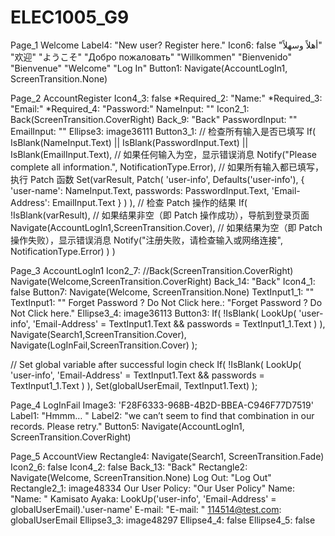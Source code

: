 # ELEC1005_G9

Page_1  Welcome
  Label4: "New user? Register here."
  Icon6: false
  "‎أهلاً وسهلاً"
  "欢迎"
  "ようこそ"
  "Добро пожаловать"
  "Willkommen"
  "Bienvenido"
  "Bienvenue"
  "Welcome"
  "Log In"
  Button1: Navigate(AccountLogIn1, ScreenTransition.None)


Page_2 AccountRegister
  Icon4_3: false
  *Required_2: "Name:"
  *Required_3: "Email:"
  *Required_4: "Password:"
  NameInput: ""
  Icon2_1: Back(ScreenTransition.CoverRight)
  Back_9: "Back"
  PasswordInput: ""
  EmailInput: ""
  Ellipse3: image36111
  Button3_1: 
  // 检查所有输入是否已填写
  If(
      IsBlank(NameInput.Text) || IsBlank(PasswordInput.Text) || IsBlank(EmailInput.Text),
      // 如果任何输入为空，显示错误消息
      Notify("Please complete all information.", NotificationType.Error),
      // 如果所有输入都已填写，执行 Patch 函数
      Set(varResult,
          Patch(
              'user-info',
              Defaults('user-info'),
              {
                  'user-name': NameInput.Text,
                  passwords: PasswordInput.Text,
                  'Email-Address': EmailInput.Text
              }
          )
    ),
    // 检查 Patch 操作的结果
    If(
        !IsBlank(varResult),
        // 如果结果非空（即 Patch 操作成功），导航到登录页面
        Navigate(AccountLogIn1,ScreenTransition.Cover),
        // 如果结果为空（即 Patch 操作失败），显示错误消息
        Notify("注册失败，请检查输入或网络连接", NotificationType.Error)
    )
)


Page_3 AccountLogIn1
  Icon2_7: //Back(ScreenTransition.CoverRight)
Navigate(Welcome,ScreenTransition.CoverRight)
  Back_14: "Back"
  Icon4_1: false
  Button7: Navigate(Welcome, ScreenTransition.None)
  TextInput1_1: ""
  TextInput1: ""
  Forget Password ? Do Not Click here.: "Forget Password ? Do Not Click here."
  Ellipse3_4: image36113
  Button3: If(
    !IsBlank(
        LookUp(
            'user-info', 
            'Email-Address' = TextInput1.Text && passwords = TextInput1_1.Text
        )
    ),
    Navigate(Search1,ScreenTransition.Cover),
    Navigate(LogInFail,ScreenTransition.Cover)
);

// Set global variable after successful login check
If(
    !IsBlank(
        LookUp(
            'user-info', 
            'Email-Address' = TextInput1.Text && passwords = TextInput1_1.Text
        )
    ),
    Set(globalUserEmail, TextInput1.Text)
);


Page_4 LogInFail
  Image3: 'F28F6333-968B-4B2D-BBEA-C946F77D7519'
  Label1: "Hmmm… "
  Label2: "we can’t seem to find that combination in our records. Please retry."
  Button5: Navigate(AccountLogIn1, ScreenTransition.CoverRight)


Page_5 AccountView
  Rectangle4: Navigate(Search1, ScreenTransition.Fade)
  Icon2_6: false
  Icon4_2: false
  Back_13: "Back"
  Rectangle2: Navigate(Welcome, ScreenTransition.None)
  Log Out: "Log Out"
  Rectangle2_1: image48334
  Our User Policy: "Our User Policy"
  Name: "Name: "
  Kamisato Ayaka: LookUp('user-info', 'Email-Address' = globalUserEmail).'user-name'
  E-mail: "E-mail: "
  114514@test.com: globalUserEmail
  Ellipse3_3: image48297
  Ellipse4_4: false
  Ellipse4_5: false
